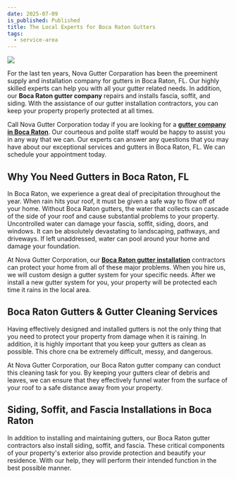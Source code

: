 ```yaml
---
date: 2025-07-09
is_published: Published
title: The Local Experts for Boca Raton Gutters
tags:
  - service-area
---
```

![](/media/gutters-boca-raton-fl.jpg)

For the last ten years, Nova Gutter Corparation has been the preeminent supply and installation company for gutters in Boca Raton, FL. Our highly skilled experts can help you with all your gutter related needs. In addition, our **Boca Raton gutter company** repairs and installs fascia, soffit, and siding. With the assistance of our gutter installation contractors, you can keep your property properly protected at all times.

Call Nova Gutter Corporation today if you are looking for a [**gutter company in Boca Raton**](https://novagutter.com/). Our courteous and polite staff would be happy to assist you in any way that we can. Our experts can answer any questions that you may have about our exceptional services and gutters in Boca Raton, FL. We can schedule your appointment today.

## Why You Need Gutters in Boca Raton, FL

In Boca Raton, we experience a great deal of precipitation throughout the year. When rain hits your roof, it must be given a safe way to flow off of your home. Without Boca Raton gutters, the water that collects can cascade of the side of your roof and cause substantial problems to your property. Uncontrolled water can damage your fascia, soffit, siding, doors, and windows. It can be absolutely devastating to landscaping, pathways, and driveways. If left unaddressed, water can pool around your home and damage your foundation.

At Nova Gutter Corporation, our [**Boca Raton gutter installation**](https://www.novagutter.com/gutter-installation-boca-raton-fl.php) contractors can protect your home from all of these major problems. When you hire us, we will custom design a gutter system for your specific needs. After we install a new gutter system for you, your property will be protected each time it rains in the local area.

## Boca Raton Gutters & Gutter Cleaning Services

Having effectively designed and installed gutters is not the only thing that you need to protect your property from damage when it is raining. In addition, it is highly important that you keep your gutters as clean as possible. This chore cna be extremely difficult, messy, and dangerous.

At Nova Gutter Corporation, our Boca Raton gutter company can conduct this cleaning task for you. By keeping your gutters clear of debris and leaves, we can ensure that they effectively funnel water from the surface of your roof to a safe distance away from your property.

## Siding, Soffit, and Fascia Installations in Boca Raton

In addition to installing and maintaining gutters, our Boca Raton gutter contractors also install siding, soffit, and fascia. These critical components of your property's exterior also provide protection and beautify your residence. With our help, they will perform their intended function in the best possible manner.